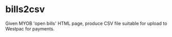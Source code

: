 # bills2csv
Given MYOB 'open bills' HTML page, produce CSV file suitable for upload to Westpac for payments.

